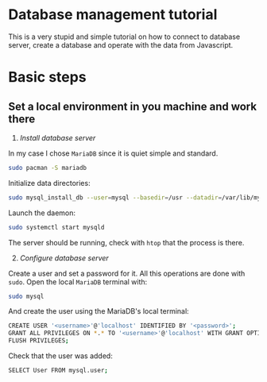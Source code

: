 # Database management tutorial

This is a very stupid and simple tutorial on how to connect to database server, create a database and operate with the data from Javascript.

# Basic steps

## Set a local environment in you machine and work there

1) *Install database server*

In my case I chose `MariaDB` since it is quiet simple and standard.

```bash
sudo pacman -S mariadb
```

Initialize data directories:
```bash
sudo mysql_install_db --user=mysql --basedir=/usr --datadir=/var/lib/mysql
```

Launch the daemon:
```bash
sudo systemctl start mysqld
```
The server should be running, check with `htop` that the process is there.

2) *Configure database server*

Create a user and set a password for it. All this operations are done with `sudo`. Open the local `MariaDB` terminal with:

```bash
sudo mysql
```

And create the user using the MariaDB's local terminal:

```bash
CREATE USER '<username>'@'localhost' IDENTIFIED BY '<password>';
GRANT ALL PRIVILEGES ON *.* TO '<username>'@'localhost' WITH GRANT OPTION;
FLUSH PRIVILEGES;
```

Check that the user was added:

```bash
SELECT User FROM mysql.user;
```
